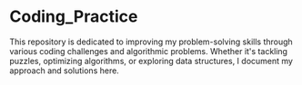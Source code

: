 # Coding_Practice
This repository is dedicated to improving my problem-solving skills through various coding challenges and algorithmic problems. Whether it's tackling puzzles, optimizing algorithms, or exploring data structures, I document my approach and solutions here.
